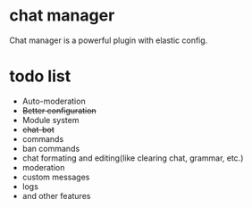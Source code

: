 # chat manager
Chat manager is a powerful plugin with elastic config.
# todo list 
* Auto-moderation 
* ~~Better configuration~~
* Module system 
* ~~chat-bot~~
* commands
* ban commands
* chat formating and editing(like clearing chat, grammar, etc.)
* moderation
* custom messages
* logs
* and other features
